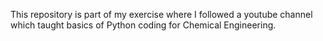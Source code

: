 This repository is part of my exercise where I followed a youtube channel which taught basics of Python coding for Chemical Engineering.
